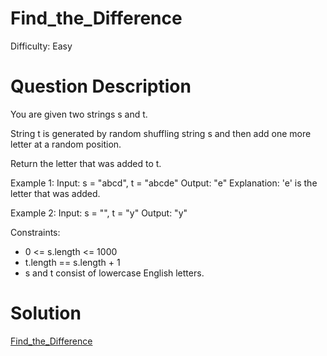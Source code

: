 
# Find_the_Difference

Difficulty: Easy

# Question Description

You are given two strings s and t.

String t is generated by random shuffling string s and then add one more letter at a random position.

Return the letter that was added to t.

Example 1:
Input: s = "abcd", t = "abcde"
Output: "e"
Explanation: 'e' is the letter that was added.

Example 2:
Input: s = "", t = "y"
Output: "y"

Constraints:

- 0 <= s.length <= 1000
- t.length == s.length + 1
- s and t consist of lowercase English letters.

# Solution

[Find_the_Difference]([389]Find_the_Difference.py)

    